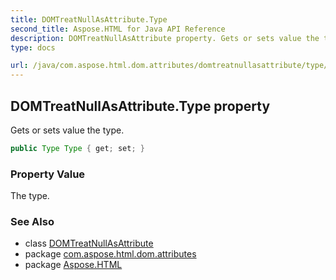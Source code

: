 ```yaml
---
title: DOMTreatNullAsAttribute.Type
second_title: Aspose.HTML for Java API Reference
description: DOMTreatNullAsAttribute property. Gets or sets value the type
type: docs

url: /java/com.aspose.html.dom.attributes/domtreatnullasattribute/type/
---
```

## DOMTreatNullAsAttribute.Type property

Gets or sets value the type.

```java
public Type Type { get; set; }
```

### Property Value

The type.

### See Also

* class [DOMTreatNullAsAttribute](../)
* package [com.aspose.html.dom.attributes](../../../com.aspose.html.dom.attributes/)
* package [Aspose.HTML](../../../)
